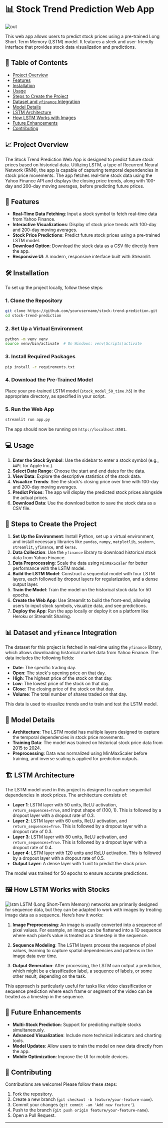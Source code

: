 # 📊 Stock Trend Prediction Web App

![out](output2.png)

This web app allows users to predict stock prices using a pre-trained Long Short-Term Memory (LSTM) model. It features a sleek and user-friendly interface that provides stock data visualization and predictions.

## 📝 Table of Contents

- [Project Overview](#project-overview)
- [Features](#features)
- [Installation](#installation)
- [Usage](#usage)
- [Steps to Create the Project](#steps-to-create-the-project)
- [Dataset and `yfinance` Integration](#dataset-and-yfinance-integration)
- [Model Details](#model-details)
- [LSTM Architecture](#lstm-architecture)
- [How LSTM Works with Images](#how-lstm-works-with-images)
- [Future Enhancements](#future-enhancements)
- [Contributing](#contributing)

## 📈 Project Overview

The Stock Trend Prediction Web App is designed to predict future stock prices based on historical data. Utilizing LSTM, a type of Recurrent Neural Network (RNN), the app is capable of capturing temporal dependencies in stock price movements. The app fetches real-time stock data using the Yahoo Finance API and displays the closing price trends, along with 100-day and 200-day moving averages, before predicting future prices.

## 🎨 Features

- **Real-Time Data Fetching**: Input a stock symbol to fetch real-time data from Yahoo Finance.
- **Interactive Visualizations**: Display of stock price trends with 100-day and 200-day moving averages.
- **Stock Price Predictions**: Predict future stock prices using a pre-trained LSTM model.
- **Download Option**: Download the stock data as a CSV file directly from the app.
- **Responsive UI**: A modern, responsive interface built with Streamlit.

## 🛠️ Installation

To set up the project locally, follow these steps:

### 1. Clone the Repository

```bash
git clone https://github.com/yourusername/stock-trend-prediction.git
cd stock-trend-prediction
```

### 2. Set Up a Virtual Environment

```bash
python -m venv venv
source venv/bin/activate  # On Windows: venv\Scripts\activate
```

### 3. Install Required Packages

```bash
pip install -r requirements.txt
```

### 4. Download the Pre-Trained Model

Place your pre-trained LSTM model (`stock_model_50_time.h5`) in the appropriate directory, as specified in your script.

### 5. Run the Web App

```bash
streamlit run app.py
```

The app should now be running on `http://localhost:8501`.

## 💻 Usage

1. **Enter the Stock Symbol**: Use the sidebar to enter a stock symbol (e.g., `AAPL` for Apple Inc.).
2. **Select Date Range**: Choose the start and end dates for the data.
3. **View Data**: Explore the descriptive statistics of the stock data.
4. **Visualize Trends**: See the stock's closing price over time with 100-day and 200-day moving averages.
5. **Predict Prices**: The app will display the predicted stock prices alongside the actual prices.
6. **Download Data**: Use the download button to save the stock data as a CSV file.

## 🧰 Steps to Create the Project

1. **Set Up the Environment**: Install Python, set up a virtual environment, and install necessary libraries like `pandas`, `numpy`, `matplotlib`, `seaborn`, `streamlit`, `yfinance`, and `keras`.
2. **Data Collection**: Use the `yfinance` library to download historical stock data from Yahoo Finance.
3. **Data Preprocessing**: Scale the data using `MinMaxScaler` for better performance with the LSTM model.
4. **Build the LSTM Model**: Construct a sequential model with four LSTM layers, each followed by dropout layers for regularization, and a dense output layer.
5. **Train the Model**: Train the model on the historical stock data for 50 epochs.
6. **Create the Web App**: Use Streamlit to build the front-end, allowing users to input stock symbols, visualize data, and see predictions.
7. **Deploy the App**: Run the app locally or deploy it on a platform like Heroku or Streamlit Sharing.

## 📊 Dataset and `yfinance` Integration

The dataset for this project is fetched in real-time using the `yfinance` library, which allows downloading historical market data from Yahoo Finance. The data includes the following fields:

- **Date**: The specific trading day.
- **Open**: The stock's opening price on that day.
- **High**: The highest price of the stock on that day.
- **Low**: The lowest price of the stock on that day.
- **Close**: The closing price of the stock on that day.
- **Volume**: The total number of shares traded on that day.

This data is used to visualize trends and to train and test the LSTM model.

## 🧠 Model Details

- **Architecture**: The LSTM model has multiple layers designed to capture the temporal dependencies in stock price movements.
- **Training Data**: The model was trained on historical stock price data from 2015 to 2024.
- **Preprocessing**: Data was normalized using MinMaxScaler before training, and inverse scaling is applied for prediction outputs.

## 🏗️ LSTM Architecture

The LSTM model used in this project is designed to capture sequential dependencies in stock prices. The architecture consists of:

- **Layer 1**: LSTM layer with 50 units, ReLU activation, `return_sequences=True`, and input shape of (100, 1). This is followed by a dropout layer with a dropout rate of 0.3.
- **Layer 2**: LSTM layer with 60 units, ReLU activation, and `return_sequences=True`. This is followed by a dropout layer with a dropout rate of 0.3.
- **Layer 3**: LSTM layer with 80 units, ReLU activation, and `return_sequences=True`. This is followed by a dropout layer with a dropout rate of 0.4.
- **Layer 4**: LSTM layer with 120 units and ReLU activation. This is followed by a dropout layer with a dropout rate of 0.5.
- **Output Layer**: A dense layer with 1 unit to predict the stock price.

The model was trained for 50 epochs to ensure accurate predictions.

## 🖼️ How LSTM Works with Stocks
![lstm](lstm.webp)
LSTM (Long Short-Term Memory) networks are primarily designed for sequence data, but they can be adapted to work with images by treating image data as a sequence. Here’s how it works:

1. **Image Preprocessing**: An image is usually converted into a sequence of pixel values. For example, an image can be flattened into a 1D sequence where each pixel’s value is treated as a timestep in the sequence.
  
2. **Sequence Modeling**: The LSTM layers process the sequence of pixel values, learning to capture spatial dependencies and patterns in the image data over time.

3. **Output Generation**: After processing, the LSTM can output a prediction, which might be a classification label, a sequence of labels, or some other result, depending on the task.

This approach is particularly useful for tasks like video classification or sequence prediction where each frame or segment of the video can be treated as a timestep in the sequence.

## 🚀 Future Enhancements

- **Multi-Stock Prediction**: Support for predicting multiple stocks simultaneously.
- **Advanced Visualization**: Include more technical indicators and charting tools.
- **Model Updates**: Allow users to train the model on new data directly from the app.
- **Mobile Optimization**: Improve the UI for mobile devices.

## 🤝 Contributing

Contributions are welcome! Please follow these steps:

1. Fork the repository.
2. Create a new branch (`git checkout -b feature/your-feature-name`).
3. Commit your changes (`git commit -am 'Add new feature'`).
4. Push to the branch (`git push origin feature/your-feature-name`).
5. Open a Pull Request.

---
